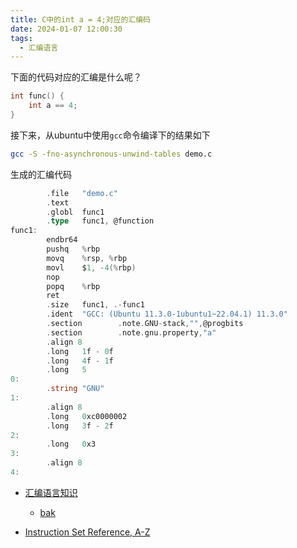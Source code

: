 ```yaml
---
title: C中的int a = 4;对应的汇编码
date: 2024-01-07 12:00:30
tags:
  - 汇编语言
---
```




下面的代码对应的汇编是什么呢？

```c
int func() {
	int a == 4;
}
```

接下来，从ubuntu中使用`gcc`命令编译下的结果如下

```sh
gcc -S -fno-asynchronous-unwind-tables demo.c
```

生成的汇编代码

```a
        .file   "demo.c"
        .text
        .globl  func1
        .type   func1, @function
func1:
        endbr64
        pushq   %rbp
        movq    %rsp, %rbp
        movl    $1, -4(%rbp)
        nop
        popq    %rbp
        ret
        .size   func1, .-func1
        .ident  "GCC: (Ubuntu 11.3.0-1ubuntu1~22.04.1) 11.3.0"
        .section        .note.GNU-stack,"",@progbits
        .section        .note.gnu.property,"a"
        .align 8
        .long   1f - 0f
        .long   4f - 1f
        .long   5
0:
        .string "GNU"
1:
        .align 8
        .long   0xc0000002
        .long   3f - 2f
2:
        .long   0x3
3:
        .align 8
4:
```

- [汇编语言知识](https://hjlarry.github.io/sicp/asm/)
  - [bak](https://github.com/hjlarry/hjlarry.github.io)

- [Instruction Set Reference, A-Z](https://cdrdv2-public.intel.com/782156/325383-sdm-vol-2abcd.pdf)

